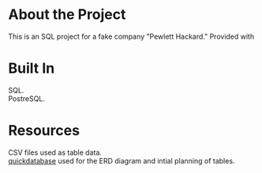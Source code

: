 # About the Project
This is an SQL project for a fake company "Pewlett Hackard."
Provided with 


# Built In
SQL.  
PostreSQL.  


# Resources
CSV files used as table data.  
[quickdatabase](https://www.quickdatabasediagrams.com/) used for the ERD diagram and intial planning of tables.  
